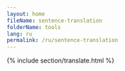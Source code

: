 ```yaml
---
layout: home
fileName: sentence-translation
folderName: tools
lang: ru
permalink: /ru/sentence-translation
---
```

{% include section/translate.html %}
